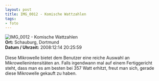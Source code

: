 ```yaml
--- 
layout: post
title: IMG_0012 - Komische Wattzahlen
tags: 
- foto
---
```

<img src="http://blog.fabianonline.de/wp-content/main/2010_02/IMG_0012.jpg" alt="IMG_0012 - Komische Wattzahlen" class="aligncenter" /><br />
<strong>Ort:</strong> Schauburg, Dortmund<br />
<strong>Datum / Uhrzeit:</strong> 2008:12:14 20:25:59<br />
<br />
Diese Mikrowelle bietet dem Benutzer eine reiche Auswahl an Mikrowellenintensitäten an. Falls irgendwann mal auf einem Fertiggericht steht, dass man es am besten bei 357 Watt erhitzt, freut man sich, gerade diese Mikrowelle gekauft zu haben.
